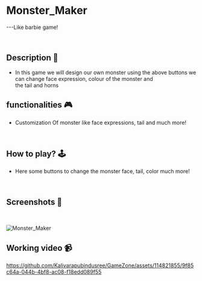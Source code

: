 # **Monster_Maker** 

---Like barbie game!

<br>

## **Description 📃**
- In this game we will design our own monster using the above buttons we can change face expression, colour of the monster and the tail and horns

## **functionalities 🎮**

-  Customization Of monster like face expressions, tail and much more! 
<br>

## **How to play? 🕹️**

- Here some buttons to change the monster face, tail, color much more!

<br>

## **Screenshots 📸**

<br>

![Monster_Maker](https://github.com/Kalivarapubindusree/GameZone/assets/114821855/aa352ab1-397a-4e65-b404-c69c0c0aad59)

## **Working video 📹**



https://github.com/Kalivarapubindusree/GameZone/assets/114821855/9f85c64a-044b-4bf8-ac08-f18edd089f55

